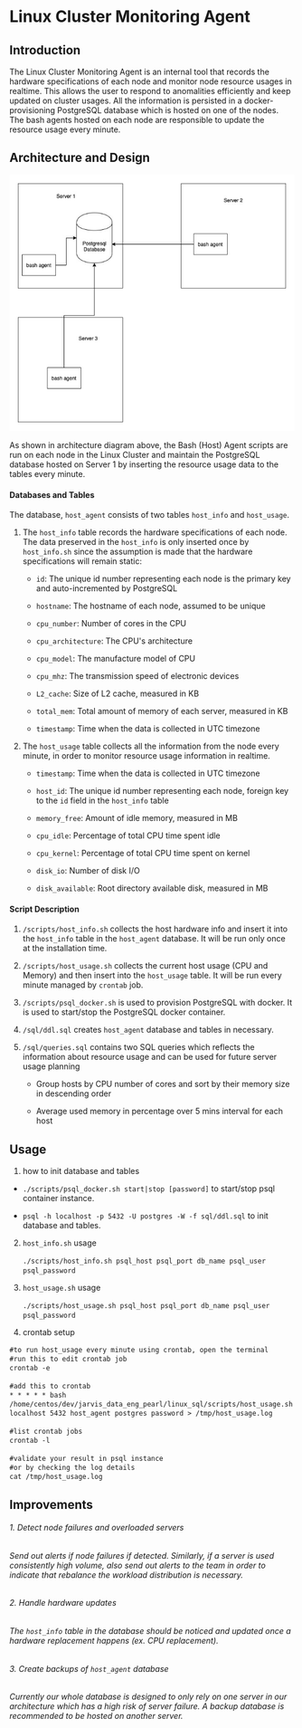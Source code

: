   

# Linux Cluster Monitoring Agent

  

## Introduction

The Linux Cluster Monitoring Agent is an internal tool that records the hardware specifications of each node and monitor node resource usages in realtime. This allows the user to respond to anomalities efficiently and keep updated on cluster usages. All the information is persisted in a docker-provisioning PostgreSQL database which is hosted on one of the nodes. The bash agents hosted on each node are responsible to update the resource usage every minute.

  

  
## Architecture and Design

![Architecture demo](https://github.com/jarviscanada/jarvis_data_eng_pearl/blob/README/linux_sql/assets/monitor_cluster_demo.jpg)

As shown in architecture diagram above, the Bash (Host) Agent scripts are run on each node in the Linux Cluster and maintain the PostgreSQL database hosted on Server 1 by inserting the resource usage data to the tables every minute.

  

#### Databases and Tables

The database, `host_agent` consists of two tables `host_info` and `host_usage`.
  

1. The `host_info` table records the hardware specifications of each node. The data preserved in the `host_info` is only inserted once by `host_info.sh` since the assumption is made that the hardware specifications will remain static:

	* `id`: The unique id number representing each node is the primary key and auto-incremented by PostgreSQL
	
	* `hostname`: The hostname of each node, assumed to be unique

	* `cpu_number`: Number of cores in the CPU

	* `cpu_architecture`: The CPU's architecture

	* `cpu_model`: The manufacture model of CPU

	* `cpu_mhz`: The transmission speed of electronic devices

	* `L2_cache`: Size of L2 cache, measured in KB

	* `total_mem`: Total amount of memory of each server, measured in KB

	* `timestamp`: Time when the data is collected in UTC timezone

  
2. The `host_usage` table collects all the information from the node every minute, in order to monitor resource usage information in realtime.

	* `timestamp`: Time when the data is collected in UTC timezone

	* `host_id`: The unique id number representing each node, foreign key to the `id` field in the `host_info` table

	* `memory_free`: Amount of idle memory, measured in MB

	* `cpu_idle`: Percentage of total CPU time spent idle

	* `cpu_kernel`: Percentage of total CPU time spent on kernel

	* `disk_io`: Number of disk I/O

	* `disk_available`: Root directory available disk, measured in MB

  


#### Script Description

1. `/scripts/host_info.sh` collects the host hardware info and insert it into the `host_info` table in the `host_agent` database. It will be run only once at the installation time.

2. `/scripts/host_usage.sh` collects the current host usage (CPU and Memory) and then insert into the `host_usage` table. It will be run every minute managed by `crontab` job.

3. `/scripts/psql_docker.sh` is used to provision PostgreSQL with docker. It is used to start/stop the PostgreSQL docker container.

4. `/sql/ddl.sql` creates `host_agent` database and tables in necessary.

5. `/sql/queries.sql` contains two SQL queries which reflects the information about resource usage and can be used for future server usage planning

	* Group hosts by CPU number of cores and sort by their memory size in descending order

	* Average used memory in percentage over 5 mins interval for each host

  

  
## Usage

1. how to init database and tables

* `./scripts/psql_docker.sh start|stop [password]` to start/stop psql container instance.

*	`psql -h localhost -p 5432 -U postgres -W -f sql/ddl.sql` to init database and tables.

2. `host_info.sh` usage

	`./scripts/host_info.sh psql_host psql_port db_name psql_user psql_password`

3. `host_usage.sh` usage

	`./scripts/host_usage.sh psql_host psql_port db_name psql_user psql_password`

4. crontab setup

```
#to run host_usage every minute using crontab, open the terminal
#run this to edit crontab job
crontab -e

#add this to crontab
* * * * * bash /home/centos/dev/jarvis_data_eng_pearl/linux_sql/scripts/host_usage.sh localhost 5432 host_agent postgres password > /tmp/host_usage.log

#list crontab jobs
crontab -l
  
#validate your result in psql instance
#or by checking the log details
cat /tmp/host_usage.log
```
  

  

## Improvements

###### 1. Detect node failures and overloaded servers
######  Send out alerts if node failures if detected. Similarly, if a server is used consistently high volume, also send out alerts to the team in order to indicate that rebalance the workload distribution is necessary. 
###### 2. Handle hardware updates
###### The `host_info` table in the database should be noticed and updated once a hardware replacement happens (ex. CPU replacement). 
###### 3. Create backups of `host_agent` database
###### Currently our whole database is designed to only rely on one server in our architecture which has a high risk of server failure. A backup database is recommended to be hosted on another server.


